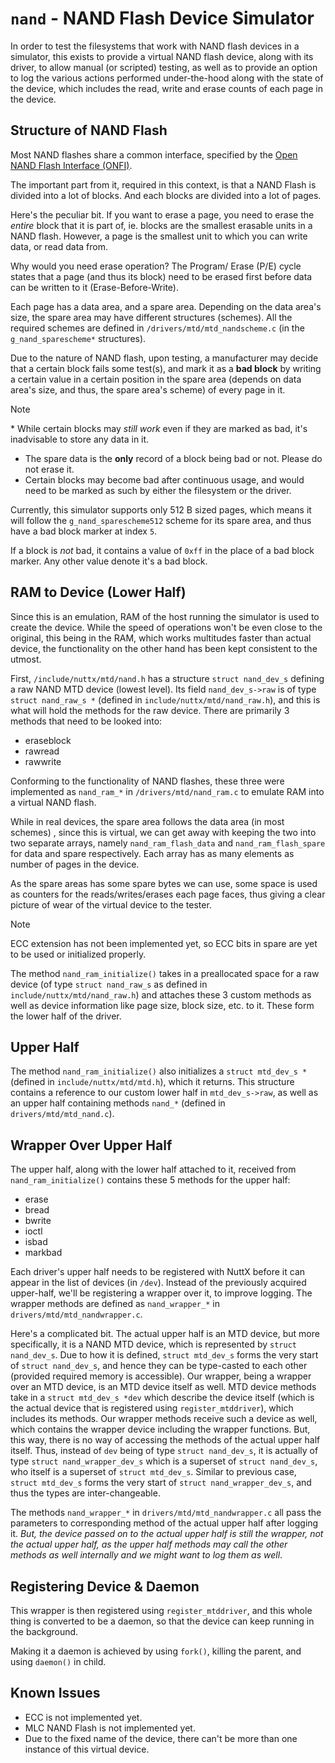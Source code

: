 # `nand` - NAND Flash Device Simulator

In order to test the filesystems that work with NAND flash devices in a
simulator, this exists to provide a virtual NAND flash device, along
with its driver, to allow manual (or scripted) testing, as well as to
provide an option to log the various actions performed under-the-hood
along with the state of the device, which includes the read, write and
erase counts of each page in the device.

## Structure of NAND Flash

Most NAND flashes share a common interface, specified by the [Open NAND
Flash Interface (ONFI)](https://www.onfi.org/).

The important part from it, required in this context, is that a NAND
Flash is divided into a lot of blocks. And each blocks are divided into
a lot of pages.

Here's the peculiar bit. If you want to erase a page, you need to erase
the *entire* block that it is part of, ie. blocks are the smallest
erasable units in a NAND flash. However, a page is the smallest unit to
which you can write data, or read data from.

Why would you need erase operation? The Program/ Erase (P/E) cycle
states that a page (and thus its block) need to be erased first before
data can be written to it (Erase-Before-Write).

Each page has a data area, and a spare area. Depending on the data
area's size, the spare area may have different structures (schemes). All
the required schemes are defined in `/drivers/mtd/mtd_nandscheme.c` (in
the `g_nand_sparescheme*` structures).

Due to the nature of NAND flash, upon testing, a manufacturer may decide
that a certain block fails some test(s), and mark it as a **bad block**
by writing a certain value in a certain position in the spare area
(depends on data area's size, and thus, the spare area's scheme) of
every page in it.

<div class="note">

<div class="title">

Note

</div>

\* While certain blocks may *still work* even if they are marked as bad,
it's inadvisable to store any data in it.

  - The spare data is the **only** record of a block being bad or not.
    Please do not erase it.
  - Certain blocks may become bad after continuous usage, and would need
    to be marked as such by either the filesystem or the driver.

</div>

Currently, this simulator supports only 512 B sized pages, which means
it will follow the `g_nand_sparescheme512` scheme for its spare area,
and thus have a bad block marker at index `5`.

If a block is *not* bad, it contains a value of `0xff` in the place of a
bad block marker. Any other value denote it's a bad block.

## RAM to Device (Lower Half)

Since this is an emulation, RAM of the host running the simulator is
used to create the device. While the speed of operations won't be even
close to the original, this being in the RAM, which works multitudes
faster than actual device, the functionality on the other hand has been
kept consistent to the utmost.

First, `/include/nuttx/mtd/nand.h` has a structure `struct nand_dev_s`
defining a raw NAND MTD device (lowest level). Its field
`nand_dev_s->raw` is of type `struct nand_raw_s *` (defined in
`include/nuttx/mtd/nand_raw.h`), and this is what will hold the methods
for the raw device. There are primarily 3 methods that need to be looked
into:

  - eraseblock
  - rawread
  - rawwrite

Conforming to the functionality of NAND flashes, these three were
implemented as `nand_ram_*` in `/drivers/mtd/nand_ram.c` to emulate RAM
into a virtual NAND flash.

While in real devices, the spare area follows the data area (in most
schemes) , since this is virtual, we can get away with keeping the two
into two separate arrays, namely `nand_ram_flash_data` and
`nand_ram_flash_spare` for data and spare respectively. Each array has
as many elements as number of pages in the device.

As the spare areas has some spare bytes we can use, some space is used
as counters for the reads/writes/erases each page faces, thus giving a
clear picture of wear of the virtual device to the tester.

<div class="note">

<div class="title">

Note

</div>

ECC extension has not been implemented yet, so ECC bits in spare are yet
to be used or initialized properly.

</div>

The method `nand_ram_initialize()` takes in a preallocated space for a
raw device (of type `struct nand_raw_s` as defined in
`include/nuttx/mtd/nand_raw.h`) and attaches these 3 custom methods as
well as device information like page size, block size, etc. to it. These
form the lower half of the driver.

## Upper Half

The method `nand_ram_initialize()` also initializes a `struct mtd_dev_s
*` (defined in `include/nuttx/mtd/mtd.h`), which it returns. This
structure contains a reference to our custom lower half in
`mtd_dev_s->raw`, as well as an upper half containing methods `nand_*`
(defined in `drivers/mtd/mtd_nand.c`).

## Wrapper Over Upper Half

The upper half, along with the lower half attached to it, received from
`nand_ram_initialize()` contains these 5 methods for the upper half:

  - erase
  - bread
  - bwrite
  - ioctl
  - isbad
  - markbad

Each driver's upper half needs to be registered with NuttX before it can
appear in the list of devices (in `/dev`). Instead of the previously
acquired upper-half, we'll be registering a wrapper over it, to improve
logging. The wrapper methods are defined as `nand_wrapper_*` in
`drivers/mtd/mtd_nandwrapper.c`.

Here's a complicated bit. The actual upper half is an MTD device, but
more specifically, it is a NAND MTD device, which is represented by
`struct nand_dev_s`. Due to how it is defined, `struct mtd_dev_s` forms
the very start of `struct nand_dev_s`, and hence they can be type-casted
to each other (provided required memory is accessible). Our wrapper,
being a wrapper over an MTD device, is an MTD device itself as well. MTD
device methods take in a `struct mtd_dev_s *dev` which describe the
device itself (which is the actual device that is registered using
`register_mtddriver`), which includes its methods. Our wrapper methods
receive such a device as well, which contains the wrapper device
including the wrapper functions. But, this way, there is no way of
accessing the methods of the actual upper half itself. Thus, instead of
`dev` being of type `struct nand_dev_s`, it is actually of type `struct
nand_wrapper_dev_s` which is a superset of `struct nand_dev_s`, who
itself is a superset of `struct mtd_dev_s`. Similar to previous case,
`struct mtd_dev_s` forms the very start of `struct nand_wrapper_dev_s`,
and thus the types are inter-changeable.

The methods `nand_wrapper_*` in `drivers/mtd/mtd_nandwrapper.c` all pass
the parameters to corresponding method of the actual upper half after
logging it. *But, the device passed on to the actual upper half is still
the wrapper, not the actual upper half, as the upper half methods may
call the other methods as well internally and we might want to log them
as well*.

## Registering Device & Daemon

This wrapper is then registered using `register_mtddriver`, and this
whole thing is converted to be a daemon, so that the device can keep
running in the background.

Making it a daemon is achieved by using `fork()`, killing the parent,
and using `daemon()` in child.

## Known Issues

  - ECC is not implemented yet.
  - MLC NAND Flash is not implemented yet.
  - Due to the fixed name of the device, there can't be more than one
    instance of this virtual device.
